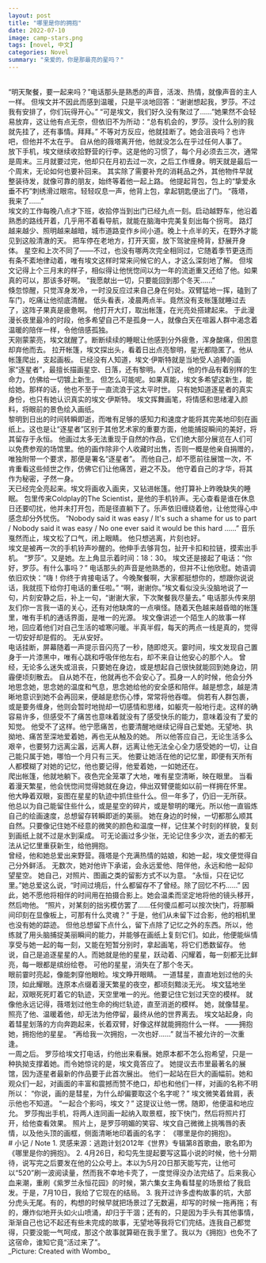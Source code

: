```yaml
---
layout: post
title: "哪里是你的拥抱"
date: 2022-07-10
image: camp-stars.png
tags: [novel, 中文]
categories: Novel
summary: "亲爱的，你是那最亮的星吗？"
---
```


<br/>
“明天聚餐，要一起来吗？”电话那头是熟悉的声音，活泼、热情，就像声音的主人一样。    
但埃文并不因此而感到温暖，只是平淡地回答：“谢谢想起我，罗莎。不过我有安排了，你们玩得开心。”    
“可是埃文，我们好久没有聚过了……”她果然不会轻易放弃，这让他有点无奈，但依旧不为所动：“总有机会的，罗莎。没什么别的我就先挂了，还有事情。拜拜。”    
不等对方反应，他就挂断了。她会沮丧吗？也许吧，但他并不太在乎。    
自从他的薇塔离开他，他就没怎么在乎过任何人事了。    
<br/>
放下手机，埃文继续收拾野营的行李。这是他的习惯了，每个月必须去三次，通常是周末。三月就要过完，他却只在月初去过一次，之后工作缠身。明天就是最后一个周末，无论如何也要补回来。    
其实除了需要补充的消耗品之外，其他物件早就整装待发，就像可靠的朋友，始终等着他一起上路。    
他提起背包，包上的“挚爱永垂不朽”刺绣滑过眼帘。轻轻叹息一声，他背上包，拿起钥匙便出了门。    
“薇塔，我来了……”    
<br/>
埃文的工作每晚八点才下班，收拾停当到出门已经九点一刻。启动越野车，他沿着熟悉的路线开着，几乎用不着看导航，就能在脑海中完美复刻出每个拐弯。    
路灯越来越少、照明越来越暗，城市道路变作乡间小道。晚上十点半的天，在野外才能见到这般清澈的天。    
把车停在老地方，打开天窗，放下驾驶座椅背，舒展开身体。    
星空和上次不同了——不过，也没有哪两次完全相同过，它随着季节更迭而有条不紊地律动着，唯有埃文这样时常来问候它的人，才这么深刻地了解。    
但埃文记得上个三月末的样子，相似得让他恍惚间以为一年的流逝重又还给了他。如果真的可以，那该多好啊。    
“我愿献出一切，只要能回到那个冬天……”    
<br/>
倏忽惊醒，只觉浑身发冷，一时没反应过来自己身在何处。双臂猛地一挥，磕到了车门，吃痛让他彻底清醒。    
低头看表，凌晨两点半。竟然没有支帐篷就睡过去了，这阵子果真是疲惫啊。    
他打开大灯，取出帐篷，在光亮处搭建起来。    
于此漫漫长夜里最冷的时段，他多希望自己不是孤身一人，就像白天在喧嚣人群中渴念着温暖的陪伴一样，令他倍感孤独。    
<br/>
天刚蒙蒙亮，埃文就醒了。断断续续的睡眠让他感到分外疲惫，浑身酸痛，但困意却弃他而去。    
拉开帐篷，埃文探出头，看着日出点亮黎明，星光都隐匿了。他从帐篷爬出，支起画板。    
已经没有人知道，埃文·伊斯特就是当地受人追捧的画家“逐星者”，最擅长描画星空、日落，还有黎明。人们说，他的作品有着别样的生命力，仿佛给一切镀上新生。    
但怎么可能呢。如果真能，埃文多希望这新生，能给她。那样的话，他也不至于一直流浪于这太平时世。    
只有她知道逐星者的真实身份，也只有她认识真实的埃文·伊斯特。    
埃文挥舞画笔，将情感和思绪灌入颜料，将眼前的景色绘入画纸。    
<br/>
 黎明到日出的时间转瞬即逝，而唯有足够的感知力和速度才能将其完美地印刻在画纸上。这也是让“逐星者”区别于其他艺术家的重要方面，他能捕捉瞬间的美好，将其留存于永恒。    
他画过太多无法重现于自然的作品，它们绝大部分展览在人们可以免费参观的场馆里。他的画作除非个人收藏时出售，否则一概是他亲自捐赠的，唯独附带一个要求，那便是署名“逐星者”。    
而他自己，却不愿前往展馆一次，不肯重看这些倾世之作，仿佛它们让他痛苦，避之不及。    
他守着自己的才华，将其作为秘密，孑然一身。    
<br/>
天已经完全亮起来。埃文将画收入画夹，又钻进帐篷。他打算补上昨晚缺失的睡眠。    
包里传来Coldplay的The Scientist，是他的手机铃声。无心查看是谁在休息日还要叨扰，他并未打开包，而是径直躺下了。乐声依旧缠绕着他，让他觉得心中感念却分外忧伤。    
“Nobody said it was easy / It's such a shame for us to part / Nobody said it was easy / No one ever said it would be this hard ……”    
音乐戛然而止，埃文松了口气，闭上眼睛。    
他只想逃离，片刻也好。    
<br/>
埃文是被再一次的手机铃声吵醒的。他伸手去够背包，扯开卡扣和拉链，摸索出手机。    
“罗莎”。又是她。左上角显示着时间：18：30。    
埃文还是接起了电话：“你好，罗莎。有什么事吗？”    
电话那头的声音是他熟悉的，但并不让他欣慰。她语调依旧欢快：“嗨！你终于肯接电话了。今晚聚餐啊，大家都挺想你的，想跟你说说话，我就揽下给你打电话的重任啦。”    
“啊，谢谢你。”埃文看似没头没脑地说了一句，片刻安静之后，补上一句，“谢谢大家，下次聚餐我尽量去。”    
电话那头传来朋友们你一言我一语的关心，还有对他缺席的一点嗔怪。随着天色越来越昏暗的帐篷里，唯有手机的通话界面，是唯一的光源。    
埃文像讲述一个陌生人的故事一样地，回应着他们对自己生活的嘘寒问暖。半真半假，每天的两点一线是真的，觉得一切安好却是假的。    
无从安好。    
<br/>
电话挂断，屏幕随着一声提示音闪亮了一秒，随即熄灭。霎时间，埃文发现自己置身于一片漆黑中，唯有心跳和呼吸伴他左右，却不来自让他安心的那个人。    
曾经，无论多么迷失或沮丧，只要她在身边，或是想起自己很快就能回到她身边，阴霾便顷刻散去。    
自从她不在，他就再也不会安心了。孤身一人的时候，他会分外地思念她，思念她的温度和气息，思念她给他的安全感和陪伴。越是想念，越是清晰地意识到她不会再回来，便越是悲伤心悸，常常将他吞噬。    
倘若有人群包裹，或是要务缠身，他则会暂时地抛却一切感情和思绪，如躯壳一般地行走。这样的确容易许多，但感受不了痛苦也意味着就没有了感受快乐的能力，意味着没有了爱的知觉。    
他受不了这样。他宁愿痛苦，也要清醒地继续记得自己爱她。无望地、执拗地、痛苦至深地爱着她，再也无从触及的她。    
所以他答应自己，无论生活多么艰辛，也要努力远离尘嚣，远离人群，远离让他无法全心全力感受她的一切，让自己能只属于她，哪怕一个月只有三天。    
他要让她活在他的记忆里，即便有天所有人都模糊了对她的记忆，他也要记得，他爱着她，一如她还在。    
<br/>
爬出帐篷，他就地躺下。夜色完全笼罩了大地，唯有星空清晰，映在眼里。    
当看着漫天繁星，他会恍惚间觉得她就在身边，伸出双臂便能如以前一样拥在怀里。    
他大睁着双眼，妄图在星星的轨迹中抓住些什么。但一年多了，仍旧一无所获。    
他总以为自己能留住些什么，或是星空的碎片，或是黎明的曙光。所以他一直锻炼自己的绘画速度，总想留存转瞬即逝的美丽。    
她在身边的时候，一切都那么顺其自然。只要像记住她不经意的微笑的颜色和温度一样，记住某个时刻的样貌，复刻到画纸上就不过是水到渠成。    
可无论画过多少张，无论记住多少次，逝去的都无法从记忆里重获新生，给他拥抱。    
<br/>
曾经，他和她总爱出来野营。薇塔是个充满热情的姑娘，和她一起，埃文便觉得自己分外鲜活。    
无数次，她对他许下承诺，会永远爱他、陪伴他，永远和他一起仰望星空。    
她自己，对照片、图画之类的留影方式不以为意。    
“永恒，只在记忆里。”她总爱这么说，“时间过境后，什么都留存不了曾经。除了回忆不朽……”    
因此，她不愿他将相伴的时间用在拍摄合影上。她会温柔而坚定地将他的镜头移开，然后吻他。    
“照片，对某刻的拙劣模仿罢了……任何傻瓜都可以按次快门，将那瞬间印刻在显像板上，可那有什么灵魂？”    
于是，他们从未留下过合影，他的相机里也没有她的踪迹。    
但他总想留下点什么，留下点除了记忆之外的东西。所以，他练就了用头脑捕捉美丽瞬间的能力，并能够在画纸上复刻它们。如此，他便能纵情享受与她一起的每一刻，又能在短暂分别时，拿起画笔，将它们悉数留存。    
他说，自己是追逐星星的人。而她就是他的星星，跃动着、闪耀着，每一刻都无比鲜亮，每一眼都是缤纷绘卷。    
可他的星星，消失在了那个冬天。    
<br/>
眼前霎时亮起，像能刺穿他眼睑。埃文睁开眼睛。    
一道彗星，直直地划过他的头顶，如此耀眼。连原本点缀着漫天繁星的夜空，都顷刻黯淡无光。    
埃文猛地坐起，双眼死死盯着它的轨迹，天空里唯一的光。他要记住它划过天空的模样。    
就像他永远记得，薇塔划过他生命的绚烂轨迹，直至消逝的模样。    
她，就像彗星。照亮了他、温暖着他，却无法为他停留，最终从他的世界离去。    
埃文站起身，向着彗星划落的方向奔跑起来，长着双臂，好像这样就能拥抱什么一样。    
——拥抱她，拥抱他的星星。    
“再给我一次拥抱，一次也好……”    
就当不被允许的一次重逢。    
<br/>
一周之后。    
罗莎给埃文打电话，约他出来看展。她原本都不怎么抱希望，只是一种执拗支撑着她。而令她惊诧的是，埃文竟答应了。    
她提议去市里最著名的展馆，因为逐星者最新的作品要于此首次展出。    
他们一起站在巨大的画幅前。她和观众们一起，对画面的丰富和震撼而赞不绝口，却也和他们一样，对画的名称不明所以：    
“你说，画的是彗星，为什么却偏要取这个名字呢？”    
埃文微笑着耸肩，表示他也不知道。    
“一起合个影吗，埃文？”    
这提议让他一愣。随即，他便温和地应允。    
罗莎掏出手机，将两人连同画一起纳入取景框，按下快门，然后将照片打开，给他查看效果。    
照片上，是罗莎明媚的笑容、埃文自己微微上挑嘴唇的表情，以及他头顶的画框，侧面清晰地印着画的名字：    
《哪里是你的拥抱》。    
<br/>
# 小记 / Note
1. 灵感来源：逃跑计划2012年《世界》专辑第8首歌曲，歌名即为《哪里是你的拥抱》。    
2. 4月26日，和勾先生提起要写这篇小说的时候，他十分期待，说写完之后要发在他的公众号上。本以为5月20日那天能写完，让他可以“520”刷一波阅读量，然而我不幸地卡壳了，一度觉得没办法完结了。后来我心血来潮，重刷《紫罗兰永恒花园》的时候，第六集女主角看彗星的场景给了我启发。于是，7月10日，我给了它现在的结局。    
3. 我开过许多虚构故事的坑，大部分虎头无尾。有的，构想的时候早就把场景过了无数遍，却写的时候一拖再拖；有的，爆炸似地开头如火山喷涌，却归于干涸；还有的，只是因为手头有其他事情，渐渐自己也记不起还有些未完成的故事，无望地等我将它们完结。连我自己都觉得，只要没能一气呵成，那这个故事就算砸在我手里了。我以为《拥抱》也免不了这宿命，谁知它竟“活过来了”。

<br/>
_Picture: Created with Wombo_